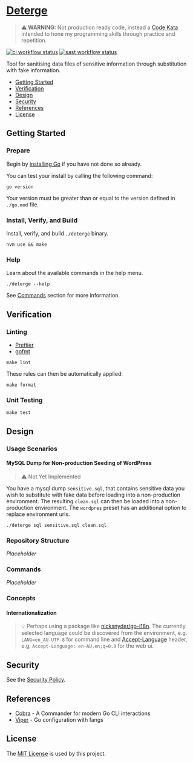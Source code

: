 # [Deterge](https://github.com/dbtedman/kata-deterge)

> **⚠️ WARNING:** Not production ready code, instead a [Code Kata](https://github.com/dbtedman#code-kata) intended to
> hone my programming skills through practice and repetition.

[![ci workflow status](https://img.shields.io/github/workflow/status/dbtedman/kata-deterge/ci?style=for-the-badge&logo=github&label=ci)](https://github.com/dbtedman/kata-deterge/actions/workflows/ci.yml)
[![sast workflow status](https://img.shields.io/github/workflow/status/dbtedman/kata-deterge/sast?style=for-the-badge&logo=github&label=sast)](https://github.com/dbtedman/kata-deterge/actions/workflows/sast.yml)

Tool for sanitising data files of sensitive information through substitution with fake information.

-   [Getting Started](#getting-started)
-   [Verification](#verification)
-   [Design](#design)
-   [Security](#security)
-   [References](#references)
-   [License](#license)

## Getting Started

### Prepare

Begin by [installing Go](https://go.dev/doc/install) if you have not done so already.

You can test your install by calling the following command:

```shell
go version
```

Your version must be greater than or equal to the version defined in `./go.mod` file.

### Install, Verify, and Build

Install, verify, and build `./deterge` binary.

```shell
nvm use && make
```

### Help

Learn about the available commands in the help menu.

```shell
./deterge --help
```

See [Commands](#commands) section for more information.

## Verification

### Linting

-   [Prettier](https://prettier.io)
-   [gofmt](https://pkg.go.dev/cmd/gofmt)

```shell
make lint
```

These rules can then be automatically applied:

```shell
make format
```

### Unit Testing

```shell
make test
```

## Design

### Usage Scenarios

#### MySQL Dump for Non-production Seeding of WordPress

> ⚠️ Not Yet Implemented

You have a mysql dump `sensitive.sql`, that contains sensitive data you wish to substitute with fake data before loading
into a non-production environment. The resulting `clean.sql` can then be loaded into a non-production environment.
The `wordpres` preset has an additional option to replace environment urls.

```shell
./deterge sql sensitive.sql clean.sql
```

### Repository Structure

_Placeholder_

### Commands

_Placeholder_

### Concepts

#### Internationalization

> 💡️ Perhaps using a package like [nicksnyder/go-i18n](https://github.com/nicksnyder/go-i18n). The currently selected
> language could be discovered from the environment, e.g. `LANG=en_AU.UTF-8` for command line
> and [Accept-Language](https://developer.mozilla.org/en-US/docs/Web/HTTP/Headers/Accept-Language) header,
> e.g. `Accept-Language: en-AU,en;q=0.9` for the web ui.

## Security

See the [Security Policy](./SECURITY.md).

## References

-   [Cobra](https://cobra.dev) - A Commander for modern Go CLI interactions
-   [Viper](https://github.com/spf13/viper) - Go configuration with fangs

## License

The [MIT License](LICENSE.md) is used by this project.
